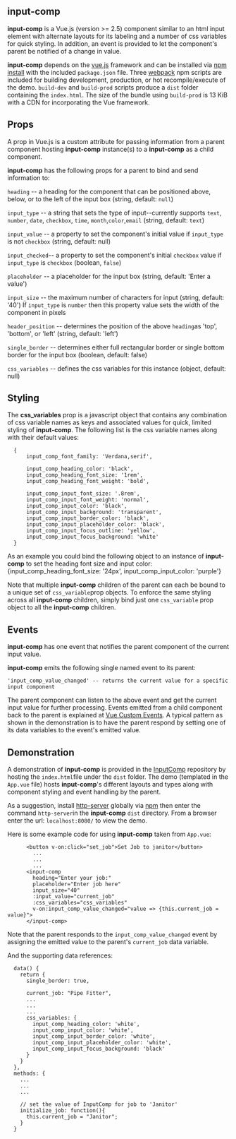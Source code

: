 ## input-comp

**input-comp** is a Vue.js (version >= 2.5) component similar to an html input element with alternate layouts for its labeling and a number of css variables for quick styling.  In addition, an event is provided to let the component's parent be notified of a change in value.

**input-comp** depends on the [vue.js](https://vuejs.org/ "Vue.js") framework and can be installed via [npm install](https://docs.npmjs.com/cli/install.html "npm install") with the included `package.json` file.  Three [webpack](https://webpack.js.org/concepts/) npm scripts are included for building  development, production, or hot recompile/execute of the demo.  `build-dev` and `build-prod` scripts produce  a `dist` folder containing the `index.html`.  The size of the bundle using `build-prod` is 13 KiB with a CDN for incorporating the Vue framework.

## Props ##
A prop in Vue.js is a custom attribute for passing information from a parent component hosting **input-comp** instance(s) to a **input-comp** as a child component. 

**input-comp**  has the following props for a parent to bind and send information to:

  `heading` -- a heading for the component that can be positioned above, below, or to the left of the input box (string, default: `null`)

  `input_type` -- a string that sets the type of input--currently supports `text`,  `number`,  `date`, `checkbox`, `time`, `month`,`color`,`email` (string, default: `text`)

  `input_value` --  a property to set the component's initial value  if `input_type` is not  `checkbox` (string, default: null)

  `input_checked`-- a property to set the component's initial `checkbox` value if `input_type` is `checkbox` (boolean, `false`)

  `placeholder` -- a placeholder for the input box (string, default: 'Enter a value')

  `input_size` -- the maximum number of characters for input (string, default: '40')  If `input_type` is `number` then this property value sets the width of the component in pixels

  `header_position` -- determines the position of the above `heading`as 'top', 'bottom', or 'left' (string, default: 'left')

  `single_border` -- determines either full rectangular border or single bottom border for the input box (boolean, default: false)

  `css_variables` -- defines the css variables for this instance (object, default: null)

## Styling ##
The **css_variables** prop is a javascript object that contains any combination of css variable names as keys and associated values for quick, limited styling of **input-comp**.  The following list is the css variable names along with their default values:

	  {
	      input_comp_font_family: 'Verdana,serif',
	      
	      input_comp_heading_color: 'black',
	      input_comp_heading_font_size: '1rem',
	      input_comp_heading_font_weight: 'bold',
	      
	      input_comp_input_font_size: '.8rem',
	      input_comp_input_font_weight: 'normal',
	      input_comp_input_color: 'black',
	      input_comp_input_background: 'transparent',
	      input_comp_input_border_color: 'black',
	      input_comp_input_placeholder_color: 'black',
	      input_comp_input_focus_outline: 'yellow',
	      input_comp_input_focus_background: 'white'
	  }

As an example you could bind the following object to an instance of **input-comp** to set the heading font size and input color:
    {input_comp_heading_font_size: '24px', input_comp_input_color: 'purple'}

Note that multiple **input-comp** children of the parent can each be bound to a unique set of `css_variable`prop objects. To enforce the same styling across all **input-comp** children, simply  bind just one `css_variable` prop object to all the **input-comp** children.

## Events ##
**input-comp** has one event that notifies the parent component of the current input value.

**input-comp** emits the following single named event to its parent:

```
'input_comp_value_changed' -- returns the current value for a specific input component
```

The parent component can listen to the above event and get the current input value for further processing.  Events emitted from a child component back to the parent is explained at [Vue Custom Events](https://vuejs.org/v2/guide/components.html#Using-v-on-with-Custom-Events).  A typical pattern as shown in the demonstration is to have the parent respond by setting one of its data variables to the event's emitted value.

## Demonstration ##
A demonstration of **input-comp** is provided in the [InputComp](https://github.com/deandevl/InputComp "InputComp") repository by hosting the `index.html`file under the `dist` folder.  The demo (templated in the `App.vue` file) hosts **input-comp**'s different layouts and types along with component styling and event handling by the parent.

As a suggestion, install [http-server](https://www.npmjs.com/package/http-server "http-server") globally via [npm](https://www.npmjs.com/ "npm") then enter the command `http-server`in the **input-comp** `dist` directory.  From a browser enter the url: `localhost:8080/` to view the demo.

Here is some example code for using **input-comp** taken from `App.vue`:

```
      <button v-on:click="set_job">Set Job to janitor</button>
		...
		...
		...
      <input-comp
        heading="Enter your job:"
        placeholder="Enter job here"
        input_size="40"
        :input_value="current_job"
        :css_variables="css_variables"
        v-on:input_comp_value_changed="value => {this.current_job = value}">
      </input-comp>
```

Note that the parent responds to the `input_comp_value_changed` event by assigning the emitted value to the parent's `current_job` data variable.

And the supporting data references:

```
  data() {
    return {
      single_border: true,

      current_job: "Pipe Fitter",
      ...
      ...
      ...
      css_variables: {
        input_comp_heading_color: 'white',
        input_comp_input_color: 'white',
        input_comp_input_border_color: 'white',
        input_comp_input_placeholder_color: 'white',
        input_comp_input_focus_background: 'black'
      }
    }
  },
  methods: {
    ...
    ...
    ...
   
    // set the value of InputComp for job to 'Janitor'
    initialize_job: function(){
      this.current_job = "Janitor";
    }
  }
```

